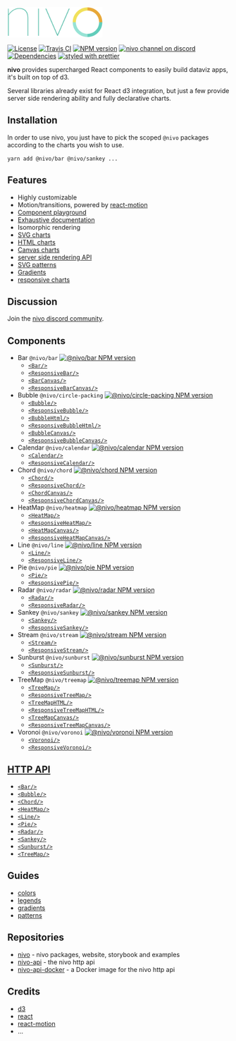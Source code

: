 <img alt="nivo" src="https://raw.githubusercontent.com/plouc/nivo/master/nivo.png" width="216" height="68"/>

[![License][license-image]][license-url]
[![Travis CI][travis-image]][travis-url]
[![NPM version][npm-image]][npm-url]
[![nivo channel on discord](https://img.shields.io/badge/discord-nivo-61dafb.svg?style=flat-square)](https://discord.gg/n7Ft74f)
[![Dependencies][gemnasium-image]][gemnasium-url]
[![styled with prettier][prettier-image]][prettier-url]

**nivo** provides supercharged React components to easily build dataviz apps,
it's built on top of d3.

Several libraries already exist for React d3 integration,
but just a few provide server side rendering ability and fully declarative charts.

## Installation

In order to use nivo, you just have to pick the scoped `@nivo` packages according to the charts you wish to use.

```
yarn add @nivo/bar @nivo/sankey ...
```

## Features

* Highly customizable
* Motion/transitions, powered by [react-motion](https://github.com/chenglou/react-motion)
* [Component playground](http://nivo.rocks)
* [Exhaustive documentation](http://nivo.rocks)
* Isomorphic rendering
* [SVG charts](http://nivo.rocks/#/components?filter=svg)
* [HTML charts](http://nivo.rocks/#/components?filter=html)
* [Canvas charts](http://nivo.rocks/#/components?filter=canvas)
* [server side rendering API](https://github.com/plouc/nivo-api)
* [SVG patterns](http://nivo.rocks/#/guides/patterns)
* [Gradients](http://nivo.rocks/#/guides/gradients)
* [responsive charts](http://nivo.rocks/#/components?q=responsive)

## Discussion

Join the [nivo discord community](https://discord.gg/n7Ft74f).

## Components

* Bar `@nivo/bar` [![@nivo/bar NPM version](https://img.shields.io/npm/v/@nivo/bar.svg?style=flat-square)](https://www.npmjs.com/package/@nivo/bar)
  * [`<Bar/>`](http://nivo.rocks/#/bar)
  * [`<ResponsiveBar/>`](http://nivo.rocks/#/bar)
  * [`<BarCanvas/>`](http://nivo.rocks/#/bar/canvas)
  * [`<ResponsiveBarCanvas/>`](http://nivo.rocks/#/bar/canvas)
* Bubble `@nivo/circle-packing` [![@nivo/circle-packing NPM version](https://img.shields.io/npm/v/@nivo/circle-packing.svg?style=flat-square)](https://www.npmjs.com/package/@nivo/circle-packing)
  * [`<Bubble/>`](http://nivo.rocks/#/bubble)
  * [`<ResponsiveBubble/>`](http://nivo.rocks/#/bubble)
  * [`<BubbleHtml/>`](http://nivo.rocks/#/bubble/html)
  * [`<ResponsiveBubbleHtml/>`](http://nivo.rocks/#/bubble/html)
  * [`<BubbleCanvas/>`](http://nivo.rocks/#/bubble/canvas)
  * [`<ResponsiveBubbleCanvas/>`](http://nivo.rocks/#/bubble/canvas)
* Calendar `@nivo/calendar` [![@nivo/calendar NPM version](https://img.shields.io/npm/v/@nivo/calendar.svg?style=flat-square)](https://www.npmjs.com/package/@nivo/calendar)
  * [`<Calendar/>`](http://nivo.rocks/#/calendar)
  * [`<ResponsiveCalendar/>`](http://nivo.rocks/#/calendar)
* Chord `@nivo/chord` [![@nivo/chord NPM version](https://img.shields.io/npm/v/@nivo/chord.svg?style=flat-square)](https://www.npmjs.com/package/@nivo/chord)
  * [`<Chord/>`](http://nivo.rocks/#/chord)
  * [`<ResponsiveChord/>`](http://nivo.rocks/#/chord)
  * [`<ChordCanvas/>`](http://nivo.rocks/#/chord/canvas)
  * [`<ResponsiveChordCanvas/>`](http://nivo.rocks/#/chord/canvas)
* HeatMap `@nivo/heatmap` [![@nivo/heatmap NPM version](https://img.shields.io/npm/v/@nivo/heatmap.svg?style=flat-square)](https://www.npmjs.com/package/@nivo/heatmap)
  * [`<HeatMap/>`](http://nivo.rocks/#/heatmap)
  * [`<ResponsiveHeatMap/>`](http://nivo.rocks/#/heatmap)
  * [`<HeatMapCanvas/>`](http://nivo.rocks/#/heatmap/canvas)
  * [`<ResponsiveHeatMapCanvas/>`](http://nivo.rocks/#/heatmap/canvas)
* Line `@nivo/line` [![@nivo/line NPM version](https://img.shields.io/npm/v/@nivo/line.svg?style=flat-square)](https://www.npmjs.com/package/@nivo/line)
  * [`<Line/>`](http://nivo.rocks/#/line)
  * [`<ResponsiveLine/>`](http://nivo.rocks/#/line)
* Pie `@nivo/pie` [![@nivo/pie NPM version](https://img.shields.io/npm/v/@nivo/pie.svg?style=flat-square)](https://www.npmjs.com/package/@nivo/pie)
  * [`<Pie/>`](http://nivo.rocks/#/pie)
  * [`<ResponsivePie/>`](http://nivo.rocks/#/pie)
* Radar `@nivo/radar` [![@nivo/radar NPM version](https://img.shields.io/npm/v/@nivo/radar.svg?style=flat-square)](https://www.npmjs.com/package/@nivo/radar)
  * [`<Radar/>`](http://nivo.rocks/#/radar)
  * [`<ResponsiveRadar/>`](http://nivo.rocks/#/radar)
* Sankey `@nivo/sankey` [![@nivo/sankey NPM version](https://img.shields.io/npm/v/@nivo/sankey.svg?style=flat-square)](https://www.npmjs.com/package/@nivo/sankey)
  * [`<Sankey/>`](http://nivo.rocks/#/sankey)
  * [`<ResponsiveSankey/>`](http://nivo.rocks/#/sankey)
* Stream `@nivo/stream` [![@nivo/stream NPM version](https://img.shields.io/npm/v/@nivo/stream.svg?style=flat-square)](https://www.npmjs.com/package/@nivo/stream)
  * [`<Stream/>`](http://nivo.rocks/#/stream)
  * [`<ResponsiveStream/>`](http://nivo.rocks/#/stream)
* Sunburst `@nivo/sunburst` [![@nivo/sunburst NPM version](https://img.shields.io/npm/v/@nivo/sunburst.svg?style=flat-square)](https://www.npmjs.com/package/@nivo/sunburst)
  * [`<Sunburst/>`](http://nivo.rocks/#/sunburst)
  * [`<ResponsiveSunburst/>`](http://nivo.rocks/#/sunburst)
* TreeMap `@nivo/treemap` [![@nivo/treemap NPM version](https://img.shields.io/npm/v/@nivo/treemap.svg?style=flat-square)](https://www.npmjs.com/package/@nivo/treemap)
  * [`<TreeMap/>`](http://nivo.rocks/#/treemap)
  * [`<ResponsiveTreeMap/>`](http://nivo.rocks/#/treemap)
  * [`<TreeMapHTML/>`](http://nivo.rocks/#/treemap/html)
  * [`<ResponsiveTreeMapHTML/>`](http://nivo.rocks/#/treemap/html)
  * [`<TreeMapCanvas/>`](http://nivo.rocks/#/treemap/canvas)
  * [`<ResponsiveTreeMapCanvas/>`](http://nivo.rocks/#/treemap/canvas)
* Voronoi `@nivo/voronoi` [![@nivo/voronoi NPM version](https://img.shields.io/npm/v/@nivo/voronoi.svg?style=flat-square)](https://www.npmjs.com/package/@nivo/voronoi)
  * [`<Voronoi/>`](http://nivo.rocks/#/voronoi)
  * [`<ResponsiveVoronoi/>`](http://nivo.rocks/#/voronoi)

## [HTTP API](https://github.com/plouc/nivo-api)

* [`<Bar/>`](https://nivo-api.herokuapp.com/samples/bar.svg)
* [`<Bubble/>`](https://nivo-api.herokuapp.com/samples/bubble.svg)
* [`<Chord/>`](https://nivo-api.herokuapp.com/samples/chord.svg)
* [`<HeatMap/>`](https://nivo-api.herokuapp.com/samples/heatmap.svg)
* [`<Line/>`](https://nivo-api.herokuapp.com/samples/line.svg)
* [`<Pie/>`](https://nivo-api.herokuapp.com/samples/pie.svg)
* [`<Radar/>`](https://nivo-api.herokuapp.com/samples/radar.svg)
* [`<Sankey/>`](https://nivo-api.herokuapp.com/samples/sankey.svg)
* [`<Sunburst/>`](https://nivo-api.herokuapp.com/samples/sunburst.svg)
* [`<TreeMap/>`](https://nivo-api.herokuapp.com/samples/treemap.svg)

## Guides

* [colors](http://nivo.rocks/#/guides/colors)
* [legends](http://nivo.rocks/#/guides/legends)
* [gradients](http://nivo.rocks/#/guides/gradients)
* [patterns](http://nivo.rocks/#/guides/patterns)

## Repositories

* [nivo](https://github.com/plouc/nivo) - nivo packages, website, storybook and examples
* [nivo-api](https://github.com/plouc/nivo-api) - the nivo http api
* [nivo-api-docker](https://github.com/plouc/nivo-api-docker) - a Docker image for the nivo http api

## Credits

* [d3](https://d3js.org/)
* [react](https://facebook.github.io/react/)
* [react-motion](https://github.com/chenglou/react-motion)
* …

[license-image]: https://img.shields.io/github/license/plouc/nivo.svg?style=flat-square
[license-url]: https://github.com/plouc/nivo/blob/master/LICENSE.md
[npm-image]: https://img.shields.io/npm/v/@nivo/core.svg?style=flat-square
[npm-url]: https://www.npmjs.com/~nivo
[travis-image]: https://img.shields.io/travis/plouc/nivo.svg?style=flat-square
[travis-url]: https://travis-ci.org/plouc/nivo
[prettier-image]: https://img.shields.io/badge/styled_with-prettier-ff69b4.svg?style=flat-square
[prettier-url]: https://github.com/prettier/prettier
[gemnasium-image]: https://img.shields.io/gemnasium/plouc/nivo.svg?style=flat-square
[gemnasium-url]: https://gemnasium.com/plouc/nivo
